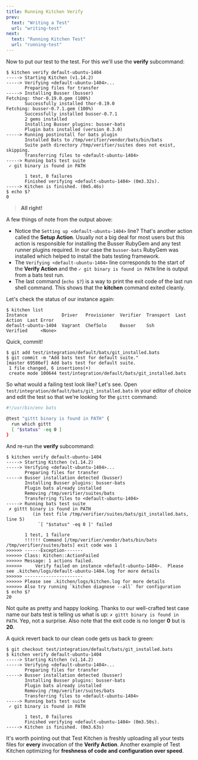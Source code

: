 ```yaml
---
title: Running Kitchen Verify
prev:
  text: "Writing a Test"
  url: "writing-test"
next:
  text: "Running Kitchen Test"
  url: "running-test"
---
```


Now to put our test to the test. For this we'll use the **verify** subcommand:

~~~
$ kitchen verify default-ubuntu-1404
-----> Starting Kitchen (v1.14.2)
-----> Verifying <default-ubuntu-1404>...
       Preparing files for transfer
-----> Installing Busser (busser)
Fetching: thor-0.19.0.gem (100%)
       Successfully installed thor-0.19.0
Fetching: busser-0.7.1.gem (100%)
       Successfully installed busser-0.7.1
       2 gems installed
       Installing Busser plugins: busser-bats
       Plugin bats installed (version 0.3.0)
-----> Running postinstall for bats plugin
       Installed Bats to /tmp/verifier/vendor/bats/bin/bats
       Suite path directory /tmp/verifier/suites does not exist, skipping.
       Transferring files to <default-ubuntu-1404>
-----> Running bats test suite
 ✓ git binary is found in PATH

       1 test, 0 failures
       Finished verifying <default-ubuntu-1404> (0m3.32s).
-----> Kitchen is finished. (0m5.46s)
$ echo $?
0
~~~

> **All right!**

A few things of note from the output above:

* Notice the `Setting up <default-ubuntu-1404>` line? That's another action called the **Setup Action**. Usually not a big deal for most users but this action is responsible for installing the Busser RubyGem and any test runner plugins required. In our case the `busser-bats` RubyGem was installed which helped to install the bats testing framework.
* The `Verifying <default-ubuntu-1404>` line corresponds to the start of the **Verify Action** and the `✓ git binary is found in PATH` line is output from a bats test run.
* The last command (`echo $?`) is a way to print the exit code of the last run shell command. This shows that the **kitchen** command exited cleanly.

Let's check the status of our instance again:

~~~
$ kitchen list
Instance             Driver   Provisioner  Verifier  Transport  Last Action  Last Error
default-ubuntu-1404  Vagrant  ChefSolo     Busser    Ssh        Verified     <None>
~~~

Quick, commit!

~~~
$ git add test/integration/default/bats/git_installed.bats
$ git commit -m "Add bats test for default suite."
[master 69586ef] Add bats test for default suite.
 1 file changed, 6 insertions(+)
 create mode 100644 test/integration/default/bats/git_installed.bats
~~~

So what would a failing test look like? Let's see. Open `test/integration/default/bats/git_installed.bats` in your editor of choice and edit the test so that we're looking for the `gittt` command:

~~~sh
#!/usr/bin/env bats

@test "gittt binary is found in PATH" {
  run which gittt
  [ "$status" -eq 0 ]
}
~~~

And re-run the **verify** subcommand:

~~~
$ kitchen verify default-ubuntu-1404
-----> Starting Kitchen (v1.14.2)
-----> Verifying <default-ubuntu-1404>...
       Preparing files for transfer
-----> Busser installation detected (busser)
       Installing Busser plugins: busser-bats
       Plugin bats already installed
       Removing /tmp/verifier/suites/bats
       Transferring files to <default-ubuntu-1404>
-----> Running bats test suite
 ✗ gittt binary is found in PATH
          (in test file /tmp/verifier/suites/bats/git_installed.bats, line 5)
            `[ "$status" -eq 0 ]' failed

       1 test, 1 failure
       !!!!!! Command [/tmp/verifier/vendor/bats/bin/bats /tmp/verifier/suites/bats] exit code was 1
>>>>>> ------Exception-------
>>>>>> Class: Kitchen::ActionFailed
>>>>>> Message: 1 actions failed.
>>>>>>     Verify failed on instance <default-ubuntu-1404>.  Please see .kitchen/logs/default-ubuntu-1404.log for more details
>>>>>> ----------------------
>>>>>> Please see .kitchen/logs/kitchen.log for more details
>>>>>> Also try running `kitchen diagnose --all` for configuration
$ echo $?
20
~~~

Not quite as pretty and happy looking. Thanks to our well-crafted test case name our bats test is telling us what is up: `✗ gittt binary is found in PATH`. Yep, not a surprise. Also note that the exit code is no longer **0** but is **20**.

A quick revert back to our clean code gets us back to green:

~~~
$ git checkout test/integration/default/bats/git_installed.bats
$ kitchen verify default-ubuntu-1404
-----> Starting Kitchen (v1.14.2)
-----> Verifying <default-ubuntu-1404>...
       Preparing files for transfer
-----> Busser installation detected (busser)
       Installing Busser plugins: busser-bats
       Plugin bats already installed
       Removing /tmp/verifier/suites/bats
       Transferring files to <default-ubuntu-1404>
-----> Running bats test suite
 ✓ git binary is found in PATH

       1 test, 0 failures
       Finished verifying <default-ubuntu-1404> (0m3.50s).
-----> Kitchen is finished. (0m3.63s)
~~~

It's worth pointing out that Test Kitchen is freshly uploading all your tests files for **every** invocation of the **Verify Action**. Another example of Test Kitchen optimizing for **freshness of code and configuration over speed**.
